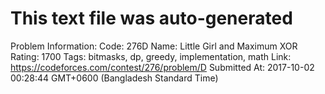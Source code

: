 # This text file was auto-generated

Problem Information:
Code: 276D
Name: Little Girl and Maximum XOR
Rating: 1700
Tags: bitmasks, dp, greedy, implementation, math
Link: https://codeforces.com/contest/276/problem/D
Submitted At: 2017-10-02 00:28:44 GMT+0600 (Bangladesh Standard Time)
